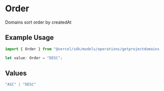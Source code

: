 # Order

Domains sort order by createdAt

## Example Usage

```typescript
import { Order } from "@vercel/sdk/models/operations/getprojectdomains.js";

let value: Order = "DESC";
```

## Values

```typescript
"ASC" | "DESC"
```